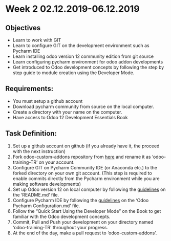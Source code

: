 # Week 2 02.12.2019-06.12.2019

## Objectives
- Learn to work with GIT
- Learn to configure GIT on the development environment such as Pycharm IDE
- Learn installing odoo version 12 community edition from git source
- Learn configuring pycharm environment for odoo addon developments
- Get introduced to Odoo development concepts by following the step by step guide to module creation using the Developer Mode. 

## Requirements:
- You must setup a github account
- Download pycharm community from source on the local computer.
- Create a directory with your name on the computer.
- Have access to Odoo 12 Development Essentials Book

## Task Definition:
1. Set up a github account on github (if you already have it, the proceed with the next instruction)
2. Fork odoo-custom-addons repository from [here](https://github.com/rumeysayilmaz/odoo-custom-addons/)  and rename it as ‘odoo-training-TR’ on your account.
3. Configure GIT on Pycharm Community IDE (or Anaconda etc.) to the forked directory on your own git account. (This step is required to enable commits directly from the Pycharm environment while you are making software developments)
4. Set up Odoo version 12 on local computer by following the [guidelines](https://github.com/rumeysayilmaz/Odoo_Development) on the ‘README.md’ file.
5. Configure Pycharm IDE by following the [guidelines](https://github.com/rumeysayilmaz/Odoo_Development) on the ‘Odoo Pycharm Configuration.md’ file.
6. Follow the “Quick Start Using the Developer Mode” on the Book to get familiar with the Odoo development concepts.
7. Commit, Pull and Push your development on your directory named ‘odoo-training-TR’ throughout your progress.
8. At the end of the day, make a pull request to ‘odoo-custom-addons’.
